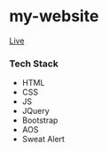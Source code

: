 # my-website

[Live](https://ajismaulanadotid.github.io/portfolio-v1)

### Tech Stack

- HTML
- CSS
- JS
- JQuery
- Bootstrap
- AOS
- Sweat Alert

